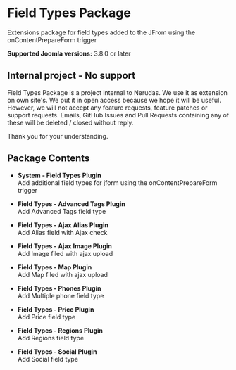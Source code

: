# Field Types Package
Extensions package for field types added to the JFrom using the onContentPrepareForm trigger

**Supported Joomla versions:** 3.8.0 or later  


## Internal project - No support
Field Types Package is a project internal to Nerudas. We use it as extension on own site's. We put it in open access because we hope it will be useful. However, we will not accept any feature requests, feature patches or support requests. Emails, GitHub Issues and Pull Requests containing any of these will be deleted / closed without reply.

Thank you for your understanding.


## Package Contents
* **System - Field Types Plugin**  
Add additional field types for jform using the onContentPrepareForm trigger

* **Field Types - Advanced Tags Plugin**  
Add Advanced Tags field type

* **Field Types - Ajax Alias Plugin**  
Add Alias field with Ajax check

* **Field Types - Ajax Image Plugin**  
Add Image filed with ajax upload

* **Field Types - Map Plugin**  
Add Map filed with ajax upload

* **Field Types - Phones Plugin**  
Add Multiple phone field type

* **Field Types - Price Plugin**  
Add Price field type

* **Field Types - Regions Plugin**  
Add Regions field type

* **Field Types - Social Plugin**  
Add Social field type